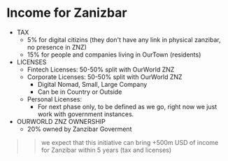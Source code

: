 # Income for Zanizbar


- TAX
    - 5% for digital citizins (they don't have any link in physical zanzibar, no presence in ZNZ)
    - 15% for people and companies living in OurTown (residents)
- LICENSES    
    - Fintech Licenses: 50-50% split with OurWorld ZNZ
    - Corporate Licenses: 50-50% split with OurWorld ZNZ
        - Digital Nomad, Small, Large Company
        - Can be in Country or Outside
    - Personal Licenses: 
        - For next phase only, to be defined as we go, right now we just work with government instances.
- OURWORLD ZNZ OWNERSHIP
    - 20% owned by Zanzibar Goverment


>> we expect that this initiative can bring +500m USD of income for Zanzibar within 5 years (tax and licenses)


<!-- 
    - Personal Licenses: 80-20% split with OurWorld ZNZ (80% for ZNZ)
        - VISA, Workpermits, ... -->